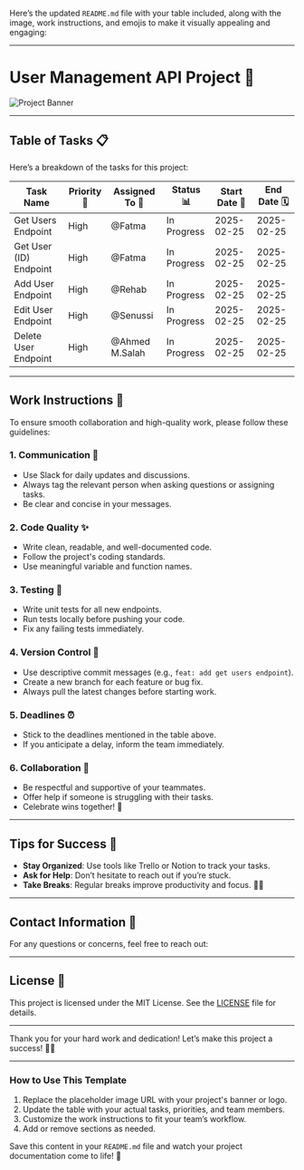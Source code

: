 Here’s the updated `README.md` file with your table included, along with the image, work instructions, and emojis to make it visually appealing and engaging:

---

# **User Management API Project** 🚀

![Project Banner](https://encrypted-tbn0.gstatic.com/images?q=tbn:ANd9GcQ3qCXDBQgVBmdOVxRsn5V7TCDFO-TzqXxRvQ&s)

<!-- Replace with your image URL -->

---

## **Table of Tasks** 📋

Here’s a breakdown of the tasks for this project:

| Task Name              | Priority 🚨 | Assigned To 👤 | Status 📊   | Start Date 📅 | End Date 🗓️ |
| ---------------------- | ----------- | -------------- | ----------- | ------------- | ----------- |
| Get Users Endpoint     | High        | @Fatma         | In Progress | 2025-02-25    | 2025-02-25  |
| Get User (ID) Endpoint | High        | @Fatma         | In Progress | 2025-02-25    | 2025-02-25  |
| Add User Endpoint      | High        | @Rehab         | In Progress | 2025-02-25    | 2025-02-25  |
| Edit User Endpoint     | High        | @Senussi       | In Progress | 2025-02-25    | 2025-02-25  |
| Delete User Endpoint   | High        | @Ahmed M.Salah | In Progress | 2025-02-25    | 2025-02-25  |

---

## **Work Instructions** 📝

To ensure smooth collaboration and high-quality work, please follow these guidelines:

### **1. Communication** 📢

- Use Slack for daily updates and discussions.
- Always tag the relevant person when asking questions or assigning tasks.
- Be clear and concise in your messages.

### **2. Code Quality** ✨

- Write clean, readable, and well-documented code.
- Follow the project's coding standards.
- Use meaningful variable and function names.

### **3. Testing** 🧪

- Write unit tests for all new endpoints.
- Run tests locally before pushing your code.
- Fix any failing tests immediately.

### **4. Version Control** 🔄

- Use descriptive commit messages (e.g., `feat: add get users endpoint`).
- Create a new branch for each feature or bug fix.
- Always pull the latest changes before starting work.

### **5. Deadlines** ⏰

- Stick to the deadlines mentioned in the table above.
- If you anticipate a delay, inform the team immediately.

### **6. Collaboration** 🤝

- Be respectful and supportive of your teammates.
- Offer help if someone is struggling with their tasks.
- Celebrate wins together! 🎉

---

## **Tips for Success** 🌟

- **Stay Organized**: Use tools like Trello or Notion to track your tasks.
- **Ask for Help**: Don’t hesitate to reach out if you’re stuck.
- **Take Breaks**: Regular breaks improve productivity and focus. 🧘‍♂️

---

## **Contact Information** 📧

For any questions or concerns, feel free to reach out:

<!-- - **Project Manager**: Fatma - fatma@example.com
- **Lead Developer**: Rehab - rehab@example.com
- **QA Engineer**: Senussi - senussi@example.com
- **Backend Developer**: Ahmed M.Salah - ahmed@example.com -->

---

## **License** 📜

This project is licensed under the MIT License. See the [LICENSE](LICENSE) file for details.

---

Thank you for your hard work and dedication! Let’s make this project a success! 🎉🚀

---

### How to Use This Template

1. Replace the placeholder image URL with your project's banner or logo.
2. Update the table with your actual tasks, priorities, and team members.
3. Customize the work instructions to fit your team’s workflow.
4. Add or remove sections as needed.

Save this content in your `README.md` file and watch your project documentation come to life! 🌈
